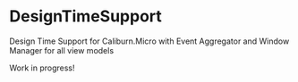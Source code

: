 # DesignTimeSupport
Design Time Support for Caliburn.Micro with Event Aggregator and Window Manager for all view models

Work in progress!
